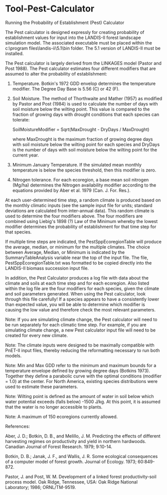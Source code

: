 # Tool-Pest-Calculator

Running the Probability of Establishment (Pest) Calculator 

The Pest calculator is designed expressly for creating probability of establishment 
values for input into the LANDIS-II forest landscape simulation model.  The associated executable must be placed within the c:\program files\landis-ii\5.1\bin
folder.  The 5.1 version of LANDIS-II must be installed.


The Pest calculator is largely derived from the LINKAGES model (Pastor and Post 1988).  The Pest calculator estimates four different modifiers that are assumed to 
alter the probability of establishment:
1.  Temperature.  Botkin's 1972 GDD envelop determines the temperature modifier.  The Degree Day Base is 5.56 (C) or 42 (F).
2.  Soil Moisture.  The method of Thorthwaite and Mather (1957) as modified by Pastor and 
Post (1984) is used to calculate the number of days with soil moisture below the 
wilting point.  This value is compared to the fraction of growing days with drought
conditions that each species can tolerate:  

	SoilMoistureModifier  = Sqrt(MaxDrought - DryDays / MaxDrought)
	
	where MaxDrought is the maximum fraction of growing degree days with soil
moisture below the wilting point for each species and DryDays is the number of 
days with soil moisture below the wilting point for the current year.
3.  Minimum January Temperature.  If the simulated mean monthly temperature is below 
the species threshold, then this modifier is zero.
4.  Nitrogen tolerance.  For each ecoregion, a base mean soil nitrogen (Mg/ha) 
determines the Nitrogen availability modifier according to the equations 
provided by Aber et al. 1979 (Can. J. For. Res.).

At each user-determined time step, a random climate is produced based on the 
monthly climatic inputs (see the sample input file for units; standard deviations are calculated from inter-annual data).  This random climate is used to determine the four modifiers above.  The four modifiers are combined using Liebig's 1898 (?) Law of the Minimum whereby the lowest modifier determines the probability of establishment for that time step for that species.

If multiple time steps are indicated, the PestSppEcoregionTable will produce the average, median, or minimum for the multiple climates.  The choice between Average, Median, or Minimum is indicated by the SummaryTableAnalysis variable near the top of the input file.  The file, PestSppEcoregionTable.txt was formatted to be copied directly into the LANDIS-II biomass succession input file.

In addition, the Pest Calculator produces a log file with data about the climate
and soils at each time step and for each ecoregion.  Also listed within the log file are the four modifiers for each species, given the climate and soil parameters generated.  When using the Pest calculator, look through this file carefully!   If a species appears to have a consistently lower than expected value, you will be able to determine which modifier is causing the low value and therefore check the most relevant parameters.

Note:  If you are simulating climate change, the Pest calculator will need to be run separately for each climatic time step.  For example, if you are simulating climate change, a new Pest calculator input file will need to be created for every new climate.

Note:  The climate inputs were designed to be maximally compatible with PnET-II input files, thereby reducing the reformatting necessary to run both models.

Note:  Min and Max GDD refer to the minimum and maximum bounds for a temperature envelope defined by growing degree days (Botkins 1973).  Together they define a parabolic curve with the optimal conditions (modifier = 1.0) at the center.  For North America, existing species distributions were used to estimate these parameters.

Note:  Wilting point is defined as the amount of water in soil below which water potential exceeds (falls below) -1500 J/kg.   At this point, it is assumed that the water is no longer accessible to plants.

Note:  A maximum of 150 ecoregions currently allowed.

References:

Aber, J. D.; Botkin, D. B., and Melillo, J. M. Predicting the effects of different harvesting regimes on productivity and yield in northern hardwoods. Canadian Journal of Forest Research. 1979; 9:10-14.

Botkin, D. B.; Janak, J. F., and Wallis, J. R. Some ecological consequences of a computer model of forest growth. Journal of Ecology. 1973; 60:849-872.

Pastor, J. and Post, W. M.  Development of a linked forest productivity-soil process model.  Oak Ridge, Tennessee, USA: Oak Ridge National Laboratory; 1986; ORNL/TM-9519. 

